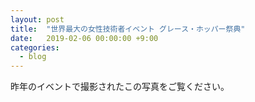 ```yaml
---
layout: post
title:  "世界最大の女性技術者イベント グレース・ホッパー祭典"
date:   2019-02-06 00:00:00 +9:00
categories:
  - blog
---
```


昨年のイベントで撮影されたこの写真をご覧ください。
<!--stackedit_data:
eyJoaXN0b3J5IjpbLTM3NTU4MjA3OF19
-->